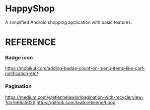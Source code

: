 # HappyShop
A simplified Android shopping application with basic features.

# REFERENCE
### Badge icon 
https://mobikul.com/adding-badge-count-on-menu-items-like-cart-notification-etc/
### Pagination
https://medium.com/@etiennelawlor/pagination-with-recyclerview-1cb7e66a502b
https://github.com/lawloretienne/Loop
